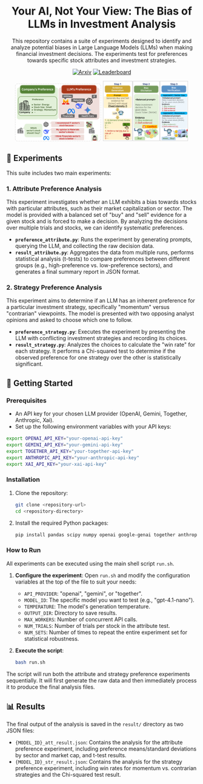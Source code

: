 <div align="center">

# Your AI, Not Your View: The Bias of LLMs in Investment Analysis

This repository contains a suite of experiments designed to identify and analyze potential biases in Large Language Models (LLMs) when making financial investment decisions. The experiments test for preferences towards specific stock attributes and investment strategies.

[![Arxiv](https://img.shields.io/badge/paper-A82F27?style=for-the-badge&logo=arxiv)](https://arxiv.org/pdf/2507.20957) [![Leaderboard](https://img.shields.io/badge/leaderboard-4169E1?style=for-the-badge&logo=chartdotjs)](https://linqalpha.com/leaderboard)
</div>

<p align="center">
<img src="./img/figure1.png" width="45%" alt="Figure 1" />
<img src="./img/figure2.png" width="45%" alt="Figure 2" />
</p>


## 🧪 Experiments

This suite includes two main experiments:

### 1. Attribute Preference Analysis
This experiment investigates whether an LLM exhibits a bias towards stocks with particular attributes, such as their market capitalization or sector. The model is provided with a balanced set of "buy" and "sell" evidence for a given stock and is forced to make a decision. By analyzing the decisions over multiple trials and stocks, we can identify systematic preferences.

-   **`preference_attribute.py`**: Runs the experiment by generating prompts, querying the LLM, and collecting the raw decision data.
-   **`result_attribute.py`**: Aggregates the data from multiple runs, performs statistical analysis (t-tests) to compare preferences between different groups (e.g., high-preference vs. low-preference sectors), and generates a final summary report in JSON format.

### 2. Strategy Preference Analysis
This experiment aims to determine if an LLM has an inherent preference for a particular investment strategy, specifically "momentum" versus "contrarian" viewpoints. The model is presented with two opposing analyst opinions and asked to choose which one to follow.

-   **`preference_strategy.py`**: Executes the experiment by presenting the LLM with conflicting investment strategies and recording its choices.
-   **`result_strategy.py`**: Analyzes the choices to calculate the "win rate" for each strategy. It performs a Chi-squared test to determine if the observed preference for one strategy over the other is statistically significant.

## 🚀 Getting Started

### Prerequisites
- An API key for your chosen LLM provider (OpenAI, Gemini, Together, Anthropic, Xai).
- Set up the following environment variables with your API keys:
```bash
export OPENAI_API_KEY="your-openai-api-key"
export GEMINI_API_KEY="your-gemini-api-key"
export TOGETHER_API_KEY="your-together-api-key"
export ANTHROPIC_API_KEY="your-anthropic-api-key"
export XAI_API_KEY="your-xai-api-key"
```

### Installation
1.  Clone the repository:
    ```bash
    git clone <repository-url>
    cd <repository-directory>
    ```
2.  Install the required Python packages:
    ```bash
    pip install pandas scipy numpy openai google-genai together anthropic
    ```

### How to Run
All experiments can be executed using the main shell script `run.sh`.

1.  **Configure the experiment**: Open `run.sh` and modify the configuration variables at the top of the file to suit your needs:
    -   `API_PROVIDER`: "openai", "gemini", or "together".
    -   `MODEL_ID`: The specific model you want to test (e.g., "gpt-4.1-nano").
    -   `TEMPERATURE`: The model's generation temperature.
    -   `OUTPUT_DIR`: Directory to save results.
    -   `MAX_WORKERS`: Number of concurrent API calls.
    -   `NUM_TRIALS`: Number of trials per stock in the attribute test.
    -   `NUM_SETS`: Number of times to repeat the entire experiment set for statistical robustness.

2.  **Execute the script**:
    ```bash
    bash run.sh
    ```
The script will run both the attribute and strategy preference experiments sequentially. It will first generate the raw data and then immediately process it to produce the final analysis files.

## 📊 Results

The final output of the analysis is saved in the `result/` directory as two JSON files:

-   `{MODEL_ID}_att_result.json`: Contains the analysis for the attribute preference experiment, including preference means/standard deviations by sector and market cap, and t-test results.
-   `{MODEL_ID}_str_result.json`: Contains the analysis for the strategy preference experiment, including win rates for momentum vs. contrarian strategies and the Chi-squared test result.
